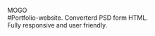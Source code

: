 MOGO
<br>
#Portfolio-website. Converterd PSD form HTML.
<br>
Fully responsive and user friendly. 
<br>
